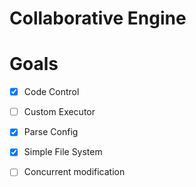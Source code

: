Collaborative Engine
======================

# Goals

  - [x] Code Control
  
  - [ ] Custom Executor
  
  - [x] Parse Config
  
  - [x] Simple File System
  
  - [ ] Concurrent modification
  
